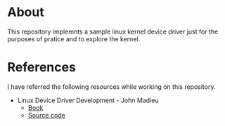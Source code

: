# About

This repository implemnts a sample linux kernel device driver just for the purposes of pratice and to explore the kernel.

# References

I have referred the following resources while working on this repository.
- Linux Device Driver Development - John Madieu
    - [Book](https://www.packtpub.com/product/linux-device-drivers-development/9781785280009)
    - [Source code](https://github.com/PacktPublishing/Linux-Device-Drivers-Development)